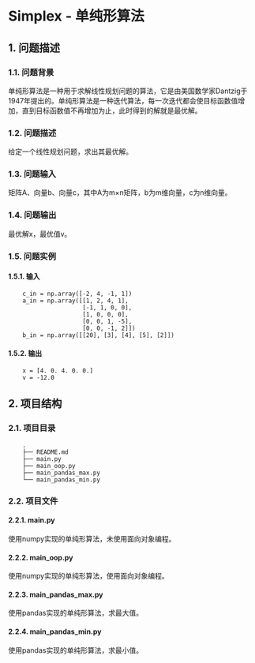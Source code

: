 # Simplex - 单纯形算法

## 1. 问题描述

### 1.1. 问题背景

单纯形算法是一种用于求解线性规划问题的算法，它是由美国数学家Dantzig于1947年提出的。单纯形算法是一种迭代算法，每一次迭代都会使目标函数值增加，直到目标函数值不再增加为止，此时得到的解就是最优解。

### 1.2. 问题描述

给定一个线性规划问题，求出其最优解。

### 1.3. 问题输入

矩阵A、向量b、向量c，其中A为m×n矩阵，b为m维向量，c为n维向量。

### 1.4. 问题输出

最优解x，最优值v。

### 1.5. 问题实例

#### 1.5.1. 输入

```    
    c_in = np.array([-2, 4, -1, 1])
    a_in = np.array([[1, 2, 4, 1],
                     [-1, 1, 0, 0],
                     [1, 0, 0, 0],
                     [0, 0, 1, -5],
                     [0, 0, -1, 2]])
    b_in = np.array([[20], [3], [4], [5], [2]])
```

#### 1.5.2. 输出

```
    x = [4. 0. 4. 0. 0.]
    v = -12.0
```

## 2. 项目结构

### 2.1. 项目目录

```
    .
    ├── README.md
    ├── main.py
    ├── main_oop.py
    ├── main_pandas_max.py
    └── main_pandas_min.py
```

### 2.2. 项目文件

#### 2.2.1. main.py

使用numpy实现的单纯形算法，未使用面向对象编程。

#### 2.2.2. main_oop.py

使用numpy实现的单纯形算法，使用面向对象编程。

#### 2.2.3. main_pandas_max.py

使用pandas实现的单纯形算法，求最大值。

#### 2.2.4. main_pandas_min.py

使用pandas实现的单纯形算法，求最小值。


